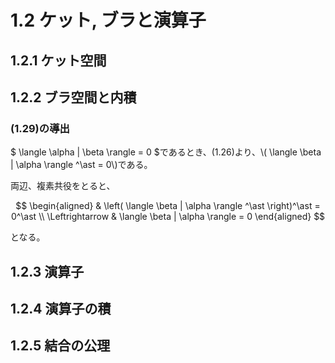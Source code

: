 <script type="text/javascript">
  window.MathJax = {
    tex: {
      inlineMath: [['$', '$'], ['\\(', '\\)']],
      displayMath: [['$$', '$$'], ['\\[', '\\]']]
    },
    options: {
      processEscapes: true
    }
  };
</script>
<script async src="https://cdnjs.cloudflare.com/ajax/libs/mathjax/3.2.2/es5/tex-mml-chtml.min.js"></script>

# 1.2 ケット, ブラと演算子

## 1.2.1 ケット空間

## 1.2.2 ブラ空間と内積

### (1.29)の導出

$ \langle \alpha | \beta \rangle = 0 $であるとき、(1.26)より、\\( \langle \beta | \alpha \rangle ^\ast = 0\\)である。

両辺、複素共役をとると、

$$
\begin{aligned}
    & \left( \langle \beta | \alpha \rangle ^\ast \right)^\ast = 0^\ast \\
    \Leftrightarrow & \langle \beta | \alpha \rangle = 0
\end{aligned}
$$

となる。

## 1.2.3 演算子

## 1.2.4 演算子の積

## 1.2.5 結合の公理
